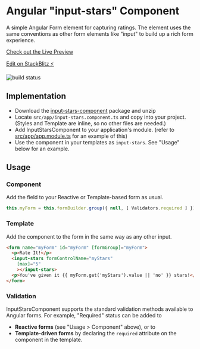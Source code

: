 # Angular "input-stars" Component

A simple Angular Form element for capturing ratings. The element uses the same conventions as other form elements like "input" to build up a rich form experience.

[Check out the Live Preview](https://angular-x2xcby.stackblitz.io/)

[Edit on StackBlitz ⚡️](https://stackblitz.com/edit/angular-x2xcby)

![build status](https://travis-ci.com/gklandes/input-stars-component.svg?branch=master&status=failed "Travis CI Build Status")

## Implementation
* Download the [input-stars-component](https://github.com/gklandes/input-stars-component/archive/master.zip) package and unzip
* Locate `src/app/input-stars.component.ts` and copy into your project. (Styles and Template are inline, so no other files are needed.)
* Add InputStarsComponent to your application's module. (refer to [src/app/app.module.ts](https://github.com/gklandes/input-stars-component/blob/master/src/app/app.module.ts) for an example of this)
* Use the component in your templates as `input-stars`. See "Usage" below for an example.

## Usage
### Component
Add the field to your Reactive or Template-based form as usual.
```javascript
this.myForm = this.formBuilder.group({ null, [ Validators.required ] })
```

### Template
Add the component to the form in the same way as any other input.
```html
<form name="myForm" id="myForm" [formGroup]="myForm">
  <p>Rate It!</p>
  <input-stars formControlName="myStars"
    [max]="5"
    ></input-stars>
  <p>You've given it {{ myForm.get('myStars').value || 'no' }} stars!</p>
</form>
```

### Validation
InputStarsComponent supports the standard validation methods available to Angular forms. For example, "Required" status can be added to
* **Reactive forms** (see "Usage > Component" above), or to
* **Template-driven forms** by declaring the `required` attribute on the component in the template.